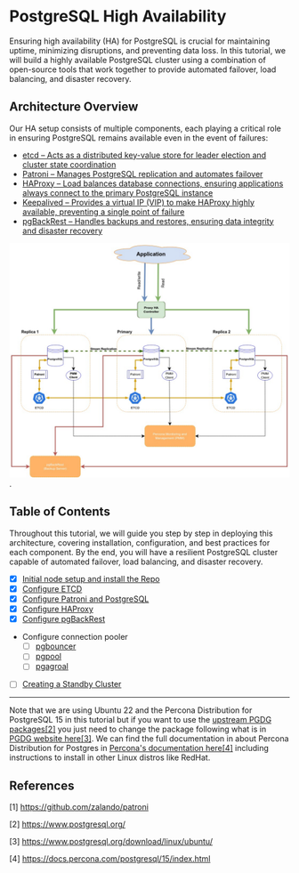 # PostgreSQL High Availability

Ensuring high availability (HA) for PostgreSQL is crucial for maintaining uptime, minimizing disruptions, and preventing data loss. In this tutorial, we will build a highly available PostgreSQL cluster using a combination of open-source tools that work together to provide automated failover, load balancing, and disaster recovery.

## Architecture Overview

Our HA setup consists of multiple components, each playing a critical role in ensuring PostgreSQL remains available even in the event of failures:

 - [etcd – Acts as a distributed key-value store for leader election and cluster state coordination](00_01-etcd.md)
 - [Patroni – Manages PostgreSQL replication and automates failover](00_02-patroni.md)
 - [HAProxy – Load balances database connections, ensuring applications always connect to the primary PostgreSQL instance](00_03-haproxy.md)
 - [Keepalived – Provides a virtual IP (VIP) to make HAProxy highly available, preventing a single point of failure](00_04-keepalived.md)
 - [pgBackRest – Handles backups and restores, ensuring data integrity and disaster recovery](00_05-pgbackrest.md)

![PostgreSQL minimalist HA Architecture with Patroni](../..//images/Postgresql-Minimalist_HA.jpg "PostgreSQL minimalist HA Architecture with Patroni").

## Table of Contents

Throughout this tutorial, we will guide you step by step in deploying this architecture, covering installation, configuration, and best practices for each component. By the end, you will have a resilient PostgreSQL cluster capable of automated failover, load balancing, and disaster recovery.

 - [x] [Initial node setup and install the Repo](01-initial_setup.md)
 - [x] [Configure ETCD](02-etcd.md)
 - [x] [Configure Patroni and PostgreSQL](03-patroni.md)
 - [x] [Configure HAProxy](04-haproxy.md)
 - [x] [Configure pgBackRest](05-pgbackrest.md)
 - Configure connection pooler
    - [ ] [pgbouncer](06-pgbouncer.md)
    - [ ] [pgpool](07-pgpool.md)
    - [ ] [pgagroal](08-pgagroal.md)
 - [ ] [Creating a Standby Cluster](09-standby.md)

-----------------------------------------------------------------------------------------------------------------------------------------

Note that we are using Ubuntu 22 and the Percona Distribution for PostgreSQL 15 in this tutorial but if you want to use the [upstream PGDG packages[2]](https://www.postgresql.org/) you just need to change the package following what is in [PGDG website here[3]](https://www.postgresql.org/download/linux/ubuntu/). We can find the full documentation in about Percona Distribution for Postgres in [Percona's documentation here[4]](https://docs.percona.com/postgresql/15/index.html) including instructions to install in other Linux distros like RedHat.


## References

[1] https://github.com/zalando/patroni

[2] https://www.postgresql.org/

[3] https://www.postgresql.org/download/linux/ubuntu/

[4] https://docs.percona.com/postgresql/15/index.html
